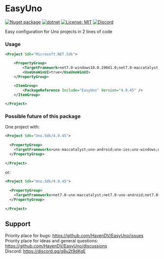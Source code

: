 # EasyUno

[![Nuget package](https://img.shields.io/nuget/vpre/EasyUno)](https://www.nuget.org/packages/EasyUno/)
[![dotnet](https://github.com/HavenDV/EasyUno/actions/workflows/dotnet.yml/badge.svg?branch=main)](https://github.com/HavenDV/EasyUno/actions/workflows/dotnet.yml)
[![License: MIT](https://img.shields.io/github/license/HavenDV/EasyUno)](https://github.com/HavenDV/EasyUno/blob/main/LICENSE.txt)
[![Discord](https://img.shields.io/discord/1115206893015662663?label=Discord&logo=discord&logoColor=white&color=d82679)](https://discord.gg/Ca2xhfBf3v)

Easy configuration for Uno projects in 2 lines of code

### Usage
```xml
<Project Sdk="Microsoft.NET.Sdk">

    <PropertyGroup>
        <TargetFramework>net7.0-windows10.0.19041.0;net7.0-maccatalyst;net7.0-android;net7.0-ios;net7.0</TargetFramework>
        <UseUnoWinUI>true</UseUnoWinUI>
    </PropertyGroup>
    
    <ItemGroup>
        <PackageReference Include="EasyUno" Version="4.9.45" />
    </ItemGroup>

</Project>
```

### Possible future of this package
One project with:
```xml
<Project Sdk="Uno.Sdk/4.9.45">
    
  <PropertyGroup>
    <TargetFrameworks>uno-maccatalyst;uno-android;uno-ios;uno-windows;uno-wasm;uno-skia-gtk</TargetFrameworks>
  </PropertyGroup>
    
</Project>
```
or:
```xml
<Project Sdk="Uno.Sdk/4.9.45">
    
  <PropertyGroup>
    <TargetFrameworks>net7.0-uno-maccatalyst;net7.0-uno-android;net7.0-uno-ios;net7.0-uno-windows10.0.19041.0;net7.0-uno-wasm;net7.0-uno-skia-gtk</TargetFrameworks>
  </PropertyGroup>
    
</Project>
```

## Support

Priority place for bugs: https://github.com/HavenDV/EasyUno/issues  
Priority place for ideas and general questions: https://github.com/HavenDV/EasyUno/discussions  
Discord: https://discord.gg/g8u2t9dKgE  